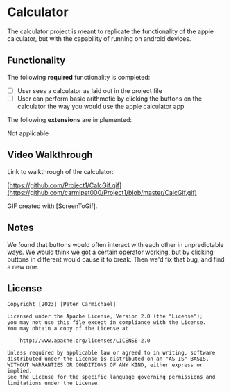 # Calculator

The calculator project is meant to replicate the functionality of the apple calculator, but with the capability of running on android devices.

## Functionality 

The following **required** functionality is completed:

* [ ] User sees a calculator as laid out in the project file
* [ ] User can perform basic arithmetic by clicking the buttons on the calculator the way you would use the apple calculator app

The following **extensions** are implemented:

Not applicable

## Video Walkthrough

Link to walkthrough of the calculator:

[https://github.com/Project1/CalcGif.gif](https://github.com/carmipet000/Project1/blob/master/CalcGif.gif)

GIF created with [ScreenToGif]. 

## Notes

We found that buttons would often interact with each other in unpredictable ways. We would think we got a certain operator working, but by clicking buttons in different would cause it to break. Then we'd fix that bug, and find a new one.

## License

    Copyright [2023] [Peter Carmichael]

    Licensed under the Apache License, Version 2.0 (the "License");
    you may not use this file except in compliance with the License.
    You may obtain a copy of the License at

        http://www.apache.org/licenses/LICENSE-2.0

    Unless required by applicable law or agreed to in writing, software
    distributed under the License is distributed on an "AS IS" BASIS,
    WITHOUT WARRANTIES OR CONDITIONS OF ANY KIND, either express or implied.
    See the License for the specific language governing permissions and
    limitations under the License.
